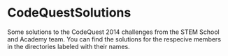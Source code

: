 # CodeQuestSolutions
Some solutions to the CodeQuest 2014 challenges from the STEM School and Academy team. 
You can find the solutions for the respecive members in the directories labeled with their names. 